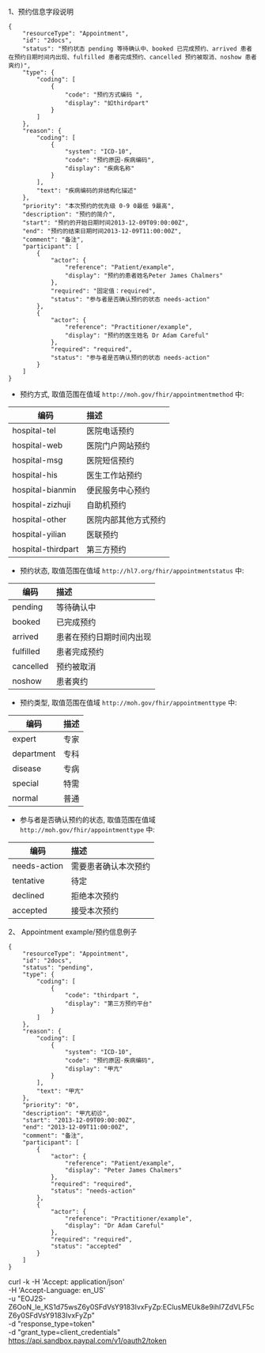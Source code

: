 1、预约信息字段说明

```
{
    "resourceType": "Appointment",
    "id": "2docs",
    "status": "预约状态 pending 等待确认中、booked 已完成预约、arrived 患者在预约日期时间内出现、fulfilled 患者完成预约、cancelled 预约被取消、noshow 患者爽约)",
    "type": {
        "coding": [
            {
                "code": "预约方式编码 ",
                "display": "如thirdpart"
            }
        ]
    },
    "reason": {
        "coding": [
            {
                "system": "ICD-10",
                "code": "预约原因-疾病编码",
                "display": "疾病名称"
            }
        ],
        "text": "疾病编码的非结构化描述"
    },
    "priority": "本次预约的优先级 0-9 0最低 9最高",
    "description": "预约的简介",
    "start": "预约的开始日期时间2013-12-09T09:00:00Z",
    "end": "预约的结束日期时间2013-12-09T11:00:00Z",
    "comment": "备注",
    "participant": [
        {
            "actor": {
                "reference": "Patient/example",
                "display": "预约的患者姓名Peter James Chalmers"
            },
            "required": "固定值：required",
            "status": "参与者是否确认预约的状态 needs-action"
        },
        {
            "actor": {
                "reference": "Practitioner/example",
                "display": "预约的医生姓名 Dr Adam Careful"
            },
            "required": "required",
            "status": "参与者是否确认预约的状态 needs-action"
        }
    ]
}
```


* 预约方式, 取值范围在值域 `http://moh.gov/fhir/appointmentmethod` 中:

| 编码 | 描述 |
| --- |:--- |
|hospital-tel  |医院电话预约|
|hospital-web  |医院门户网站预约|
|hospital-msg  |医院短信预约|
|hospital-his  |医生工作站预约|
|hospital-bianmin  |便民服务中心预约|
|hospital-zizhuji   |自助机预约|
|hospital-other |医院内部其他方式预约|
|hospital-yilian        |医联预约|
|hospital-thirdpart     |第三方预约|


* 预约状态, 取值范围在值域 `http://hl7.org/fhir/appointmentstatus` 中:

| 编码 | 描述 |
| --- |:--- |
|pending|等待确认中|
|booked|已完成预约|
|arrived|患者在预约日期时间内出现|
|fulfilled|患者完成预约|
|cancelled|预约被取消|
|noshow|患者爽约|

* 预约类型, 取值范围在值域 `http://moh.gov/fhir/appointmenttype` 中:

| 编码 | 描述 |
| --- |:--- |
|expert     |专家|
|department |专科|
|disease    |专病|
|special    |特需|
|normal     |普通|

* 参与者是否确认预约的状态, 取值范围在值域 `http://moh.gov/fhir/appointmenttype` 中:

| 编码 | 描述 |
| --- |:--- |
|needs-action     |需要患者确认本次预约|
|tentative    |待定|
|declined    |拒绝本次预约|
|accepted     |接受本次预约|



2、 Appointment example/预约信息例子

```
{
    "resourceType": "Appointment",
    "id": "2docs",
    "status": "pending",
    "type": {
        "coding": [
            {
                "code": "thirdpart ",
                "display": "第三方预约平台"
            }
        ]
    },
    "reason": {
        "coding": [
            {
                "system": "ICD-10",
                "code": "预约原因-疾病编码",
                "display": "甲亢"
            }
        ],
        "text": "甲亢"
    },
    "priority": "0",
    "description": "甲亢初诊",
    "start": "2013-12-09T09:00:00Z",
    "end": "2013-12-09T11:00:00Z",
    "comment": "备注",
    "participant": [
        {
            "actor": {
                "reference": "Patient/example",
                "display": "Peter James Chalmers"
            },
            "required": "required",
            "status": "needs-action"
        },
        {
            "actor": {
                "reference": "Practitioner/example",
                "display": "Dr Adam Careful"
            },
            "required": "required",
            "status": "accepted"
        }
    ]
}
```
curl -k -H 'Accept: application/json' \
	   -H 'Accept-Language: en_US' \
	   -u "EOJ2S-Z6OoN_le_KS1d75wsZ6y0SFdVsY9183IvxFyZp:EClusMEUk8e9ihI7ZdVLF5cZ6y0SFdVsY9183IvxFyZp" \
	   -d "response_type=token" \
	   -d "grant_type=client_credentials" \
	https://api.sandbox.paypal.com/v1/oauth2/token
